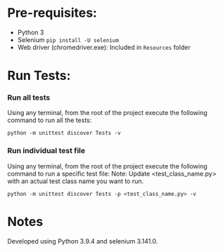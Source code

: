 # Pre-requisites:
* Python 3
* Selenium `pip install -U selenium`
* Web driver (chromedriver.exe): Included in `Resources` folder

# Run Tests:

### Run all tests
Using any terminal, from the root of the project execute the following command to run all the tests:
```pwsh
python -m unittest discover Tests -v
```
### Run individual test file
Using any terminal, from the root of the project execute the following command to run a specific test file:
Note: Update <test_class_name.py> with an actual test class name you want to run.
```pwsh
python -m unittest discover Tests -p <test_class_name.py> -v
```

# Notes
Developed using Python 3.9.4 and selenium 3.141.0.